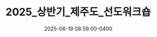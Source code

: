 ---
layout: page
title: 2025_상반기_제주도_선도워크숍
description: 2025년 대한산업공학회
img: https://baelab.pusan.ac.kr:443/dext5editordata/2025/06/20250623_144459550_06258.jpeg
date: 2025-06-19 08:59:00-0400
width: 40%
category: 2025
---